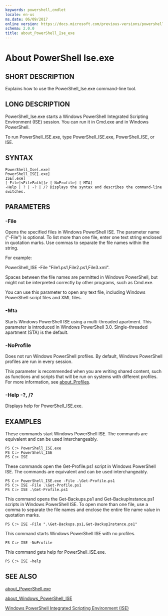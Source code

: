 ```yaml
---
keywords: powershell,cmdlet
locale: en-us
ms.date: 06/09/2017
online version: https://docs.microsoft.com/previous-versions/powershell/module/microsoft.powershell.core/about/about_powershell_ise_exe?view=powershell-4.0&WT.mc_id=ps-gethelp
schema: 2.0.0
title: about_PowerShell_Ise_exe
---
```


# About PowerShell Ise.exe

## SHORT DESCRIPTION

Explains how to use the PowerShell_Ise.exe command-line tool.

## LONG DESCRIPTION

PowerShell_Ise.exe starts a Windows PowerShell Integrated
Scripting Environment (ISE) session. You can run it in Cmd.exe
and in Windows PowerShell.

To run PowerShell_ISE.exe, type PowerShell_ISE.exe, PowerShell_ISE,
or ISE.

## SYNTAX

```
PowerShell_Ise[.exe]
PowerShell_ISE[.exe]
ISE[.exe]
[-File]<FilePath[]> [-NoProfile] [-MTA]
-Help | ? | -? | /? Displays the syntax and describes the command-line switches.
```

## PARAMETERS

### -File

Opens the specified files in Windows PowerShell ISE. The
parameter name ("-File") is optional. To list more than one
file, enter one text string enclosed in quotation marks. Use
commas to separate the file names within the string.

For example:

PowerShell_ISE -File "File1.ps1,File2.ps1,File3.xml".

Spaces between the file names are permitted in Windows PowerShell,
but might not be interpreted correctly by other programs, such as
Cmd.exe.

You can use this parameter to open any text file, including Windows
PowerShell script files and XML files.

### -Mta

Starts Windows PowerShell ISE using a multi-threaded apartment. This
parameter is introduced in Windows PowerShell 3.0. Single-threaded
apartment (STA) is the default.

### -NoProfile

Does not run Windows PowerShell profiles. By default, Windows PowerShell
profiles are run in every session.

This parameter is recommended when you are writing shared content, such as
functions and scripts that will be run on systems with different profiles.
For more information, see [about_Profiles](about_Profiles.md).

### -Help -?, /?

Displays help for PowerShell_ISE.exe.

## EXAMPLES

These commands start Windows PowerShell ISE. The commands are equivalent
and can be used interchangeably.

```
PS C:> PowerShell_ISE.exe
PS C:> PowerShell_ISE
PS C:> ISE
```

These commands open the Get-Profile.ps1 script in Windows PowerShell ISE.
The commands are equivalent and can be used interchangeably.

```
PS C:> PowerShell_ISE.exe -File .\Get-Profile.ps1
PS C:> ISE -File .\Get-Profile.ps1
PS C:> ISE .\Get-Profile.ps1
```

This command opens the Get-Backups.ps1 and Get-BackupInstance.ps1 scripts
in Windows PowerShell ISE. To open more than one file, use a comma to
separate the file names and enclose the entire file name value in quotation
marks.

```
PS C:> ISE -File ".\Get-Backups.ps1,Get-BackupInstance.ps1"
```

This command starts Windows PowerShell ISE with no profiles.

```
PS C:> ISE -NoProfile
```

This command gets help for PowerShell_ISE.exe.

```
PS C:> ISE -help
```

## SEE ALSO

[about_PowerShell.exe](about_PowerShell_exe.md)

[about_Windows_PowerShell_ISE](about_Windows_PowerShell_ISE.md)

[Windows PowerShell Integrated Scripting Environment (ISE)](/powershell/scripting/components/ise/Windows-PowerShell-Integrated-Scripting-Environment--ISE-)
